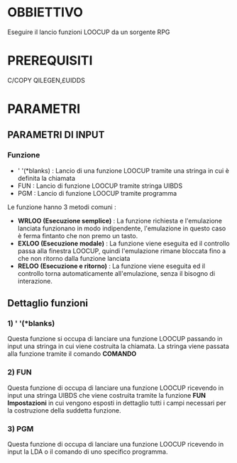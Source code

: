 # OBBIETTIVO
Eseguire il lancio funzioni LOOCUP da un sorgente RPG
# PREREQUISITI
C/COPY QILEGEN,£UIDDS

# PARAMETRI

## PARAMETRI DI INPUT

### Funzione

- ' '(\*blanks)  :  Lancio di una funzione LOOCUP tramite una stringa     in cui è definita la chiamata
- FUN   :  Lancio di funzione LOOCUP tramite stringa UIBDS
- PGM   :  Lancio di funzione LOOCUP tramite programma

Le funzione hanno 3 metodi comuni : 

- **WRLOO (Esecuzione semplice)** : 
La funzione richiesta e l'emulazione lanciata funzionano in modo indipendente, l'emulazione in questo caso è ferma fintanto che non premo un tasto.
- **EXLOO (Esecuzione modale)** : 
La funzione viene eseguita ed il controllo passa alla finestra LOOCUP, quindi l'emulazione rimane bloccata fino a che non ritorno dalla funzione lanciata
- **RELOO (Esecuzione e ritorno)** : 
La funzione viene eseguita ed il controllo torna automaticamente  all'emulazione, senza il bisogno di interazione.


## Dettaglio funzioni

### 1) ' '(\*blanks)
Questa funzione si occupa di lanciare una funzione LOOCUP passando in input una stringa in cui viene costruita la chiamata. La stringa viene passata alla funzione tramite il comando **COMANDO**

### 2) FUN
Questa funzione di occupa di lanciare una funzione LOOCUP ricevendo in input una stringa UIBDS che viene costruita tramite la funzione **FUN Impostazioni** in cui vengono esposti in dettaglio tutti i campi necessari per la costruzione della suddetta funzione.

### 3) PGM
Questa funzione di occupa di lanciare una funzione LOOCUP ricevendo in input la LDA o il comando di uno specifico programma.

